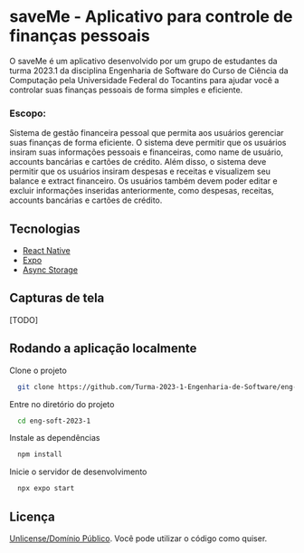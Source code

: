 
# saveMe - Aplicativo para controle de finanças pessoais

O saveMe é um aplicativo desenvolvido por um grupo de estudantes da turma 2023.1 da disciplina Engenharia de Software do Curso de Ciência da Computação pela Universidade Federal do Tocantins para ajudar você a controlar suas finanças pessoais de forma simples e eficiente.

### Escopo:
Sistema de gestão financeira pessoal que permita aos usuários gerenciar suas finanças de forma eficiente. O sistema deve permitir que os usuários insiram suas informações pessoais e financeiras, como name de usuário, accounts bancárias e cartões de crédito. Além disso, o sistema deve permitir que os usuários insiram despesas e receitas e visualizem seu balance e extract financeiro. Os usuários também devem poder editar e excluir informações inseridas anteriormente, como despesas, receitas, accounts bancárias e cartões de crédito.

## Tecnologias

* [React Native](https://reactnative.dev/)
* [Expo](https://expo.dev/)
* [Async Storage](https://github.com/react-native-async-storage/async-storage)

## Capturas de tela

[TODO]
<!-- ![Screenshot](/screenshot.jpeg)
.
![Screenshot_Two](/screenshot_two.jpeg) -->

## Rodando a aplicação localmente

Clone o projeto

```bash
  git clone https://github.com/Turma-2023-1-Engenharia-de-Software/eng-soft-2023-1.git
```

Entre no diretório do projeto

```bash
  cd eng-soft-2023-1
```

Instale as dependências
```bash
  npm install
```

Inicie o servidor de desenvolvimento

```bash
  npx expo start
```

## Licença

[Unlicense/Domínio Público](https://choosealicense.com/licenses/#unlicense). Você pode utilizar o código como quiser.
